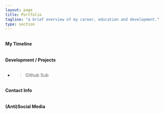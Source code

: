 ```yaml
---
layout: page
title: Portfolio
tagline: "a brief overview of my career, education and development."
type: section
---
```




<br>
<div class="manual-post">
  <div class="manual manual-title">
  <i class="fa fa-clock-o fa-lg" aria-hidden="true"></i>
  <strong>My Timeline</strong><br>
</div><br>
</div>

<br>
<div class="manual-post">
  <div class="manual manual-title">
  <i class="fa fa-cube fa-lg" aria-hidden="true"></i>
  <strong>Development / Projects</strong><br>
</div><br>
</div>


- > Github Sub


<br>
<div class="manual-post">
  <div class="manual manual-title">
  <i class="fa fa-at fa-lg" aria-hidden="true"></i>
  <strong>Contact Info</strong><br>
</div><br>
</div>


<br>
<div class="manual-post">
  <div class="manual manual-title">
  <i class="fa fa-user fa-lg" aria-hidden="true"></i>
  <strong>(Anti)Social Media</strong><br>
</div><br>
</div>


